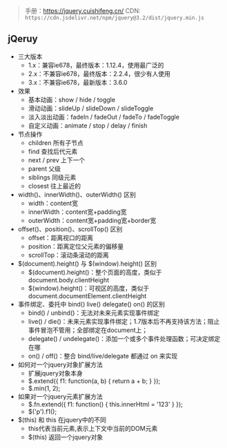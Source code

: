 > 手册：https://jquery.cuishifeng.cn/
> CDN: `https://cdn.jsdelivr.net/npm/jquery@3.2/dist/jquery.min.js`

## jQeruy
- 三大版本
  - 1.x：兼容ie678，最终版本：1.12.4，使用最广泛的
  - 2.x：不兼容ie678，最终版本：2.2.4，很少有人使用
  - 3.x：不兼容ie678，最新版本：3.6.0
- 效果
  - 基本动画：show / hide / toggle
  - 滑动动画：slideUp / slideDown / slideToggle
  - 淡入淡出动画：fadeIn / fadeOut / fadeTo / fadeToggle
  - 自定义动画：animate / stop / delay / finish
- 节点操作
  - children 所有子节点
  - find 查找后代元素
  - next / prev 上下一个
  - parent 父级
  - siblings 同级元素
  - closest 往上最近的
- width()、innerWidth()、outerWidth() 区别
  - width：content宽
  - innerWidth：content宽+padding宽
  - outerWidth：content宽+padding宽+border宽
- offset()、position()、scrollTop() 区别
  - offset：距离视口的距离
  - position：距离定位父元素的偏移量
  - scrollTop：滚动条滚动的距离
- $(document).height() 与 $(window).height() 区别
  - $(document).height()：整个页面的高度，类似于 document.body.clientHeight
  - $(window).height()：可视区的高度，类似于 document.documentElement.clientHeight
- 事件绑定、委托中 bind() live() delegate() on() 的区别
  - bind() / unbind()：无法对未来元素实现事件绑定
  - live() / die()：未来元素实现事件绑定；1.7版本后不再支持该方法；阻止事件冒泡不管用；全部绑定在document上；
  - delegate() / undelegate()：添加一个或多个事件处理函数；可决定绑定在哪
  - on() / off()：整合 bind/live/delegate 都通过 on 来实现
- 如何对一个jquery对象扩展方法
  - 扩展jquery对象本身
  - $.extend({ f1: function(a, b) { return a + b; } });
  - $.min(1, 2);
- 如果对一个jquery元素扩展方法
  - $.fn.extend({ f1: function() { this.innerHtml = '123' } });
  - $('p').f1();
- $(this) 和 this 在jquery中的不同
  - this代表当前元素,表示上下文中当前的DOM元素
  - $(this) 返回一个jquery对象
